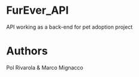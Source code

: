 # FurEver_API
API working as a back-end for pet adoption project

# Authors
Pol Rivarola & Marco Mignacco
